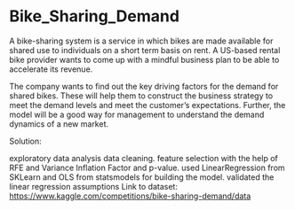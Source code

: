 # Bike_Sharing_Demand

A bike-sharing system is a service in which bikes are made available for shared use to individuals on a short term basis on rent. A US-based rental bike provider wants to come up with a mindful business plan to be able to accelerate its revenue.

The company wants to find out the key driving factors for the demand for shared bikes. These will help them to construct the business strategy to meet the demand levels and meet the customer’s expectations. Further, the model will be a good way for management to understand the demand dynamics of a new market.

Solution:

exploratory data analysis
data cleaning.
feature selection with the help of RFE and Variance Inflation Factor and p-value.
used LinearRegression from SKLearn and OLS from statsmodels for building the model.
validated the linear regression assumptions
Link to dataset: https://www.kaggle.com/competitions/bike-sharing-demand/data
